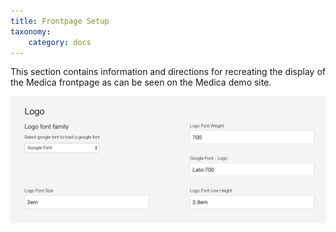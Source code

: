 ```yaml
---
title: Frontpage Setup
taxonomy:
    category: docs
---
```



This section contains information and directions for recreating the display of the Medica frontpage as can be seen on the Medica demo site.

![Logo Font Settings](/images/logo/logo-font.png)
 
 
